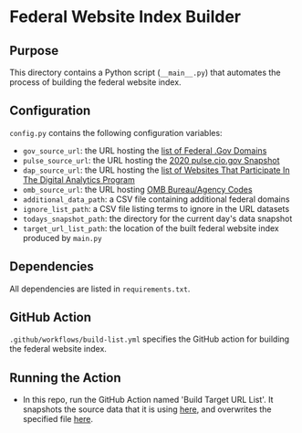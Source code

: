 # Federal Website Index Builder

## Purpose

This directory contains a Python script (`__main__.py`) that automates the process
of building the federal website index.

## Configuration

`config.py` contains the following configuration variables:

- `gov_source_url`: the URL hosting the [list of Federal .Gov Domains](https://github.com/GSA/federal-website-index/blob/main/source-data/dotgov-registry-federal.md)
- `pulse_source_url`: the URL hosting the [2020 pulse.cio.gov Snapshot](https://github.com/GSA/federal-website-index/blob/main/source-data/pulse-snapshot.md)
- `dap_source_url`: the URL hosting the [list of Websites That Participate In The Digital Analytics Program](https://github.com/GSA/federal-website-index/blob/main/source-data/dap.md)
- `omb_source_url`: the URL hosting [OMB Bureau/Agency Codes](https://github.com/GSA/federal-website-index/blob/main/source-data/omb-codes.md)
- `additional_data_path`: a CSV file containing additional federal domains
- `ignore_list_path`: a CSV file listing terms to ignore in the URL datasets
- `todays_snapshot_path`: the directory for the current day's data snapshot
- `target_url_list_path`: the location of the built federal website index produced by `main.py`

## Dependencies

All dependencies are listed in `requirements.txt`.

## GitHub Action

`.github/workflows/build-list.yml` specifies the GitHub action for building the
federal website index.

## Running the Action

* In this repo, run the GitHub Action named 'Build Target URL List'.  It snapshots the source data that it is using [here](https://github.com/GSA/federal-website-index/tree/main/data/snapshots), and overwrites the specified file [here](https://github.com/GSA/federal-website-index/tree/main/data).   
